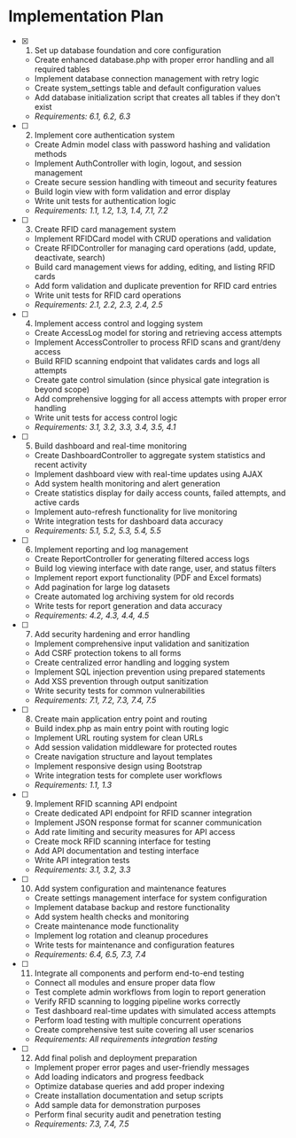 # Implementation Plan

- [x] 1. Set up database foundation and core configuration



  - Create enhanced database.php with proper error handling and all required tables
  - Implement database connection management with retry logic
  - Create system_settings table and default configuration values
  - Add database initialization script that creates all tables if they don't exist
  - _Requirements: 6.1, 6.2, 6.3_




- [ ] 2. Implement core authentication system
  - Create Admin model class with password hashing and validation methods
  - Implement AuthController with login, logout, and session management
  - Create secure session handling with timeout and security features
  - Build login view with form validation and error display
  - Write unit tests for authentication logic
  - _Requirements: 1.1, 1.2, 1.3, 1.4, 7.1, 7.2_

- [ ] 3. Create RFID card management system
  - Implement RFIDCard model with CRUD operations and validation
  - Create RFIDController for managing card operations (add, update, deactivate, search)
  - Build card management views for adding, editing, and listing RFID cards
  - Add form validation and duplicate prevention for RFID card entries
  - Write unit tests for RFID card operations
  - _Requirements: 2.1, 2.2, 2.3, 2.4, 2.5_

- [ ] 4. Implement access control and logging system
  - Create AccessLog model for storing and retrieving access attempts
  - Implement AccessController to process RFID scans and grant/deny access
  - Build RFID scanning endpoint that validates cards and logs all attempts
  - Create gate control simulation (since physical gate integration is beyond scope)
  - Add comprehensive logging for all access attempts with proper error handling
  - Write unit tests for access control logic
  - _Requirements: 3.1, 3.2, 3.3, 3.4, 3.5, 4.1_

- [ ] 5. Build dashboard and real-time monitoring
  - Create DashboardController to aggregate system statistics and recent activity
  - Implement dashboard view with real-time updates using AJAX
  - Add system health monitoring and alert generation
  - Create statistics display for daily access counts, failed attempts, and active cards
  - Implement auto-refresh functionality for live monitoring
  - Write integration tests for dashboard data accuracy
  - _Requirements: 5.1, 5.2, 5.3, 5.4, 5.5_

- [ ] 6. Implement reporting and log management
  - Create ReportController for generating filtered access logs
  - Build log viewing interface with date range, user, and status filters
  - Implement report export functionality (PDF and Excel formats)
  - Add pagination for large log datasets
  - Create automated log archiving system for old records
  - Write tests for report generation and data accuracy
  - _Requirements: 4.2, 4.3, 4.4, 4.5_

- [ ] 7. Add security hardening and error handling
  - Implement comprehensive input validation and sanitization
  - Add CSRF protection tokens to all forms
  - Create centralized error handling and logging system
  - Implement SQL injection prevention using prepared statements
  - Add XSS prevention through output sanitization
  - Write security tests for common vulnerabilities
  - _Requirements: 7.1, 7.2, 7.3, 7.4, 7.5_

- [ ] 8. Create main application entry point and routing
  - Build index.php as main entry point with routing logic
  - Implement URL routing system for clean URLs
  - Add session validation middleware for protected routes
  - Create navigation structure and layout templates
  - Implement responsive design using Bootstrap
  - Write integration tests for complete user workflows
  - _Requirements: 1.1, 1.3_

- [ ] 9. Implement RFID scanning API endpoint
  - Create dedicated API endpoint for RFID scanner integration
  - Implement JSON response format for scanner communication
  - Add rate limiting and security measures for API access
  - Create mock RFID scanning interface for testing
  - Add API documentation and testing interface
  - Write API integration tests
  - _Requirements: 3.1, 3.2, 3.3_

- [ ] 10. Add system configuration and maintenance features
  - Create settings management interface for system configuration
  - Implement database backup and restore functionality
  - Add system health checks and monitoring
  - Create maintenance mode functionality
  - Implement log rotation and cleanup procedures
  - Write tests for maintenance and configuration features
  - _Requirements: 6.4, 6.5, 7.3, 7.4_

- [ ] 11. Integrate all components and perform end-to-end testing
  - Connect all modules and ensure proper data flow
  - Test complete admin workflows from login to report generation
  - Verify RFID scanning to logging pipeline works correctly
  - Test dashboard real-time updates with simulated access attempts
  - Perform load testing with multiple concurrent operations
  - Create comprehensive test suite covering all user scenarios
  - _Requirements: All requirements integration testing_

- [ ] 12. Add final polish and deployment preparation
  - Implement proper error pages and user-friendly messages
  - Add loading indicators and progress feedback
  - Optimize database queries and add proper indexing
  - Create installation documentation and setup scripts
  - Add sample data for demonstration purposes
  - Perform final security audit and penetration testing
  - _Requirements: 7.3, 7.4, 7.5_